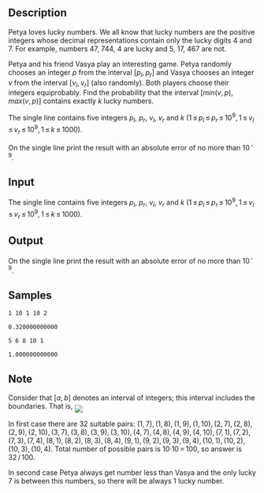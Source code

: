 ## Description

<div><p><span class="tex-font-style-underline">Petya loves lucky numbers. We all know that lucky numbers are the positive integers whose decimal representations contain only the lucky digits <span class="tex-font-style-bf">4</span> and <span class="tex-font-style-bf">7</span>. For example, numbers <span class="tex-font-style-bf">47</span>, <span class="tex-font-style-bf">744</span>, <span class="tex-font-style-bf">4</span> are lucky and <span class="tex-font-style-bf">5</span>, <span class="tex-font-style-bf">17</span>, <span class="tex-font-style-bf">467</span> are not.</span></p><p>Petya and his friend Vasya play an interesting game. Petya randomly chooses an integer <span class="tex-span"><i>p</i></span> from the interval <span class="tex-span">[<i>p</i><sub class="lower-index"><i>l</i></sub>, <i>p</i><sub class="lower-index"><i>r</i></sub>]</span> and Vasya chooses an integer <span class="tex-span"><i>v</i></span> from the interval <span class="tex-span">[<i>v</i><sub class="lower-index"><i>l</i></sub>, <i>v</i><sub class="lower-index"><i>r</i></sub>]</span> (also randomly). Both players choose their integers equiprobably. Find the probability that the interval <span class="tex-span">[<i>min</i>(<i>v</i>, <i>p</i>), <i>max</i>(<i>v</i>, <i>p</i>)]</span> contains exactly <span class="tex-span"><i>k</i></span> lucky numbers.</p></div><div class="input-specification"><p>The single line contains five integers <span class="tex-span"><i>p</i><sub class="lower-index"><i>l</i></sub></span>, <span class="tex-span"><i>p</i><sub class="lower-index"><i>r</i></sub></span>, <span class="tex-span"><i>v</i><sub class="lower-index"><i>l</i></sub></span>, <span class="tex-span"><i>v</i><sub class="lower-index"><i>r</i></sub></span> and <span class="tex-span"><i>k</i></span> (<span class="tex-span">1 ≤ <i>p</i><sub class="lower-index"><i>l</i></sub> ≤ <i>p</i><sub class="lower-index"><i>r</i></sub> ≤ 10<sup class="upper-index">9</sup>, 1 ≤ <i>v</i><sub class="lower-index"><i>l</i></sub> ≤ <i>v</i><sub class="lower-index"><i>r</i></sub> ≤ 10<sup class="upper-index">9</sup>, 1 ≤ <i>k</i> ≤ 1000</span>).</p></div><div class="output-specification"><p>On the single line print the result with an absolute error of no more than <span class="tex-span">10<sup class="upper-index"> - 9</sup></span>.</p></div>


## Input

<p>The single line contains five integers <span class="tex-span"><i>p</i><sub class="lower-index"><i>l</i></sub></span>, <span class="tex-span"><i>p</i><sub class="lower-index"><i>r</i></sub></span>, <span class="tex-span"><i>v</i><sub class="lower-index"><i>l</i></sub></span>, <span class="tex-span"><i>v</i><sub class="lower-index"><i>r</i></sub></span> and <span class="tex-span"><i>k</i></span> (<span class="tex-span">1 ≤ <i>p</i><sub class="lower-index"><i>l</i></sub> ≤ <i>p</i><sub class="lower-index"><i>r</i></sub> ≤ 10<sup class="upper-index">9</sup>, 1 ≤ <i>v</i><sub class="lower-index"><i>l</i></sub> ≤ <i>v</i><sub class="lower-index"><i>r</i></sub> ≤ 10<sup class="upper-index">9</sup>, 1 ≤ <i>k</i> ≤ 1000</span>).</p>


## Output

<p>On the single line print the result with an absolute error of no more than <span class="tex-span">10<sup class="upper-index"> - 9</sup></span>.</p>


## Samples

```input1
1 10 1 10 2

```

```output1
0.320000000000

```






```input2
5 6 8 10 1

```

```output2
1.000000000000

```




## Note

<p>Consider that <span class="tex-span">[<i>a</i>, <i>b</i>]</span> denotes an interval of integers; this interval <span class="tex-font-style-bf">includes</span> the boundaries. That is, <img align="middle" class="tex-formula" src="./25610/file/otvhkatz.png" style="max-width: 100.0%;max-height: 100.0%;"></p><p>In first case there are <span class="tex-span">32</span> suitable pairs: <span class="tex-span">(1, 7), (1, 8), (1, 9), (1, 10), (2, 7), (2, 8), (2, 9), (2, 10), (3, 7), (3, 8), (3, 9), (3, 10), (4, 7), (4, 8), (4, 9), (4, 10), (7, 1), (7, 2), (7, 3), (7, 4), (8, 1), (8, 2), (8, 3), (8, 4), (9, 1), (9, 2), (9, 3), (9, 4), (10, 1), (10, 2), (10, 3), (10, 4)</span>. Total number of possible pairs is <span class="tex-span">10·10 = 100</span>, so answer is <span class="tex-span">32 / 100</span>.</p><p>In second case Petya always get number less than Vasya and the only lucky <span class="tex-span">7</span> is between this numbers, so there will be always <span class="tex-span">1</span> lucky number.</p>

